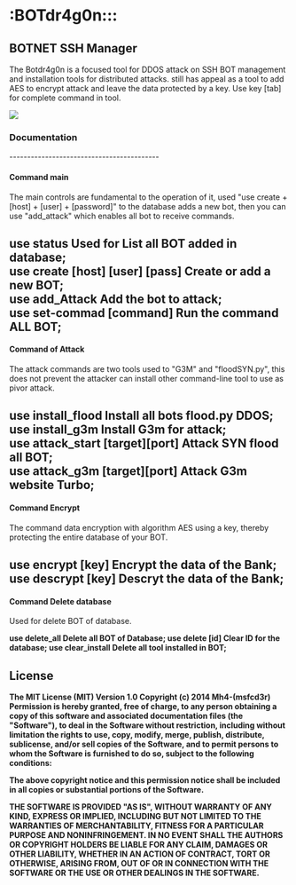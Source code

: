 <h1>:BOTdr4g0n:::</h1>
<h2>BOTNET SSH Manager</h2> 

The Botdr4g0n is a focused tool for DDOS attack on SSH BOT management and installation tools for distributed attacks.
still has appeal as a tool to add AES to encrypt attack and leave the data protected by a key. Use key [tab] for complete command in tool.

<img src="https://dl.dropboxusercontent.com/u/97321327/botdr4g0n/bot1.png"> 

<h3>Documentation</h3>
------------------------------------------
<h4><strong>Command main</strong></h4>

The main controls are fundamental to the operation of it, used "use create  + [host] + [user] + [password]" to the database adds a new bot, then you can use "add_attack" which enables all bot to receive commands.

<strong>use status</strong>  Used for List all BOT added in database;  
<strong>use create [host] [user] [pass]</strong>  Create or add a new BOT;         
<strong>use add_Attack</strong>                   Add the bot to attack;           
<strong>use set-commad [command]</strong>         Run the command ALL BOT;
------------------------------------------

<h4><strong>Command of Attack</strong></h4>

The attack commands are two tools used to "G3M" and "floodSYN.py", this does not prevent the attacker can install other command-line tool to use as pivor attack.

<strong>use install_flood</strong>                Install all bots flood.py DDOS;  
<strong>use install_g3m</strong>                  Install G3m for attack;          
<strong>use attack_start [target][port]</strong>  Attack SYN flood all BOT;        
<strong>use attack_g3m   [target][port]</strong>  Attack G3m website Turbo; 
------------------------------------------

<h4><strong>Command Encrypt</strong></h4>

The command data encryption  with algorithm AES using a key, thereby protecting the entire database of your BOT.

<strong>use encrypt  [key]</strong>               Encrypt the data of the Bank;    
<strong>use descrypt [key]</strong>               Descryt the data of the Bank; 
------------------------------------------

<h4><strong>Command Delete database</strong></h4>

Used for delete BOT of database.

<strong>use delete_all<strong>                   Delete all BOT of Database;
<strong>use delete [id]<strong>                  Clear ID for the database;
<strong>use clear_install<strong>                Delete all tool installed in BOT;

<h2>License</h2>

The MIT License (MIT)
Version 1.0
Copyright (c) 2014 Mh4-(msfcd3r) 
Permission is hereby granted, free of charge, to any person obtaining a copy of
this software and associated documentation files (the "Software"), to deal in
the Software without restriction, including without limitation the rights to
use, copy, modify, merge, publish, distribute, sublicense, and/or sell copies of
the Software, and to permit persons to whom the Software is furnished to do so,
subject to the following conditions:

The above copyright notice and this permission notice shall be included in all
copies or substantial portions of the Software.

THE SOFTWARE IS PROVIDED "AS IS", WITHOUT WARRANTY OF ANY KIND, EXPRESS OR
IMPLIED, INCLUDING BUT NOT LIMITED TO THE WARRANTIES OF MERCHANTABILITY, FITNESS
FOR A PARTICULAR PURPOSE AND NONINFRINGEMENT. IN NO EVENT SHALL THE AUTHORS OR
COPYRIGHT HOLDERS BE LIABLE FOR ANY CLAIM, DAMAGES OR OTHER LIABILITY, WHETHER
IN AN ACTION OF CONTRACT, TORT OR OTHERWISE, ARISING FROM, OUT OF OR IN
CONNECTION WITH THE SOFTWARE OR THE USE OR OTHER DEALINGS IN THE SOFTWARE.





